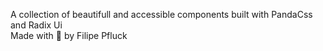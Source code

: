 A collection of beautifull and accessible components built with PandaCss and Radix Ui
<br>
Made with 💜 by Filipe Pfluck